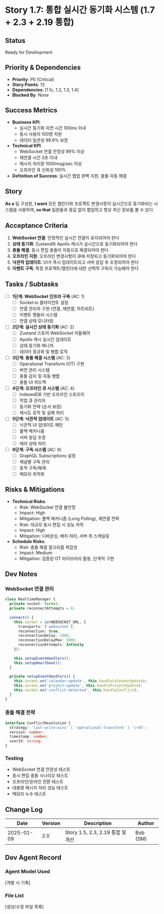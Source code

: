 # Story 1.7: 통합 실시간 동기화 시스템 (1.7 + 2.3 + 2.19 통합)

## Status
Ready for Development

## Priority & Dependencies
- **Priority**: P0 (Critical)
- **Story Points**: 13
- **Dependencies**: [1.1c, 1.2, 1.3, 1.4]
- **Blocked By**: None

## Success Metrics
- **Business KPI**: 
  - 실시간 동기화 지연 시간 100ms 이내
  - 동시 사용자 100명 지원
  - 데이터 일관성 99.9% 보장
- **Technical KPI**:
  - WebSocket 연결 안정성 99% 이상
  - 재연결 시간 3초 이내
  - 메시지 처리량 1000msg/sec 이상
  - 오프라인 큐 신뢰성 100%
- **Definition of Success**: 실시간 협업 완벽 지원, 충돌 자동 해결

## Story
**As a** 팀 구성원,
**I want** 모든 캘린더와 프로젝트 변경사항이 실시간으로 동기화되는 시스템을 사용하여,
**so that** 팀원들과 끊김 없이 협업하고 항상 최신 정보를 볼 수 있다.

## Acceptance Criteria
1. **WebSocket 연결**: 안정적인 실시간 연결이 유지되어야 한다
2. **상태 동기화**: Zustand와 Apollo 캐시가 실시간으로 동기화되어야 한다
3. **충돌 해결**: 동시 편집 충돌이 자동으로 해결되어야 한다
4. **오프라인 지원**: 오프라인 변경사항이 큐에 저장되고 동기화되어야 한다
5. **낙관적 업데이트**: UI가 즉시 업데이트되고 서버 응답 후 조정되어야 한다
6. **이벤트 구독**: 특정 프로젝트/캘린더에 대한 선택적 구독이 가능해야 한다

## Tasks / Subtasks
- [ ] **1단계: WebSocket 인프라 구축** (AC: 1)
  - [ ] Socket.io 클라이언트 설정
  - [ ] 연결 관리자 구현 (연결, 재연결, 하트비트)
  - [ ] 이벤트 핸들러 시스템
  - [ ] 연결 상태 모니터링

- [ ] **2단계: 실시간 상태 동기화** (AC: 2)
  - [ ] Zustand 스토어 WebSocket 미들웨어
  - [ ] Apollo 캐시 실시간 업데이트
  - [ ] 상태 동기화 매니저
  - [ ] 데이터 정규화 및 병합 로직

- [ ] **3단계: 충돌 해결 시스템** (AC: 3)
  - [ ] Operational Transform (OT) 구현
  - [ ] 버전 관리 시스템
  - [ ] 충돌 감지 및 자동 병합
  - [ ] 충돌 UI 피드백

- [ ] **4단계: 오프라인 큐 시스템** (AC: 4)
  - [ ] IndexedDB 기반 오프라인 스토리지
  - [ ] 작업 큐 관리자
  - [ ] 동기화 전략 (순서 보장)
  - [ ] 재시도 로직 및 실패 처리

- [ ] **5단계: 낙관적 업데이트** (AC: 5)
  - [ ] 낙관적 UI 업데이트 패턴
  - [ ] 롤백 메커니즘
  - [ ] 서버 응답 조정
  - [ ] 에러 상태 처리

- [ ] **6단계: 구독 시스템** (AC: 6)
  - [ ] GraphQL Subscriptions 설정
  - [ ] 채널별 구독 관리
  - [ ] 동적 구독/해제
  - [ ] 메모리 최적화

## Risks & Mitigations
- **Technical Risks**: 
  - Risk: WebSocket 연결 불안정
  - Impact: High
  - Mitigation: 폴백 메커니즘 (Long Polling), 재연결 전략
  - Risk: 대규모 동시 편집 시 성능 저하
  - Impact: High
  - Mitigation: 디바운싱, 배치 처리, 서버 측 스케일링
- **Schedule Risks**:
  - Risk: 충돌 해결 알고리즘 복잡성
  - Impact: Medium
  - Mitigation: 검증된 OT 라이브러리 활용, 단계적 구현

## Dev Notes
### WebSocket 연결 관리
```typescript
class RealtimeManager {
  private socket: Socket;
  private reconnectAttempts = 0;
  
  connect() {
    this.socket = io(WEBSOCKET_URL, {
      transports: ['websocket'],
      reconnection: true,
      reconnectionDelay: 1000,
      reconnectionDelayMax: 5000,
      reconnectionAttempts: Infinity
    });
    
    this.setupEventHandlers();
    this.setupHeartbeat();
  }
  
  private setupEventHandlers() {
    this.socket.on('calendar:update', this.handleCalendarUpdate);
    this.socket.on('project:update', this.handleProjectUpdate);
    this.socket.on('conflict:detected', this.handleConflict);
  }
}
```

### 충돌 해결 전략
```typescript
interface ConflictResolution {
  strategy: 'last-write-wins' | 'operational-transform' | 'crdt';
  version: number;
  timestamp: number;
  userId: string;
}
```

### Testing
- WebSocket 연결 안정성 테스트
- 동시 편집 충돌 시나리오 테스트
- 오프라인/온라인 전환 테스트
- 대용량 메시지 처리 성능 테스트
- 메모리 누수 테스트

## Change Log
| Date | Version | Description | Author |
|------|---------|-------------|--------|
| 2025-01-09 | 2.0 | Story 1.5, 2.3, 2.19 통합 및 개선 | Bob (SM) |

## Dev Agent Record
### Agent Model Used
[개발 시 기록]

### File List
[생성/수정 파일 목록]